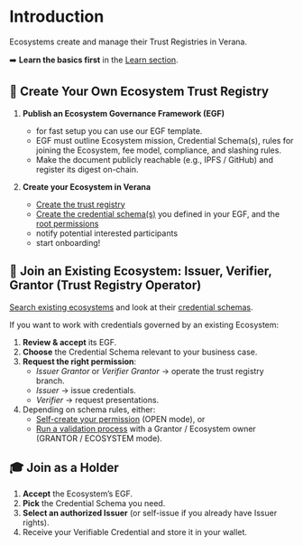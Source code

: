 # Introduction

Ecosystems create and manage their Trust Registries in Verana.

➡️ **Learn the basics first** in the [Learn section](../../learn/verifiable-public-registry/onboarding-participants).

## 🚀 Create Your Own Ecosystem Trust Registry

1. **Publish an Ecosystem Governance Framework (EGF)**
   - for fast setup you can use our EGF template.
   - EGF must outline Ecosystem mission, Credential Schema(s), rules for joining the Ecosystem, fee model, compliance, and slashing rules.  
   - Make the document publicly reachable (e.g., IPFS / GitHub) and register its digest on-chain.

2. **Create your Ecosystem in Verana**
    - [Create the trust registry](../ecosystems/trust-registries/create-a-trust-registry)
    - [Create the credential schema(s)](../ecosystems/credential-schemas/create-a-credential-schema) you defined in your EGF, and the [root permissions](../ecosystems/permissions/create-a-root-permission)
    - notify potential interested participants
    - start onboarding!

## 🤝 Join an Existing Ecosystem: Issuer, Verifier, Grantor (Trust Registry Operator)

[Search existing ecosystems](../ecosystems/trust-registries/list-trust-registries) and look at their [credential schemas](../ecosystems/credential-schemas/list-credential-schemas).

If you want to work with credentials governed by an existing Ecosystem:

1. **Review & accept** its EGF.  
2. **Choose** the Credential Schema relevant to your business case.  
3. **Request the right permission**:  
   - *Issuer Grantor* or *Verifier Grantor* → operate the trust registry branch.  
   - *Issuer* → issue credentials.  
   - *Verifier* → request presentations.  
4. Depending on schema rules, either:  
   - [Self-create your permission](../ecosystems/permissions/self-create-a-permission) (OPEN mode), or  
   - [Run a validation process](../ecosystems/permissions/run-a-validation-process-to-obtain-a-permission) with a Grantor / Ecosystem owner (GRANTOR / ECOSYSTEM mode).

## 🎓 Join as a Holder

1. **Accept** the Ecosystem’s EGF.  
2. **Pick** the Credential Schema you need.  
3. **Select an authorized Issuer** (or self-issue if you already have Issuer rights).  
4. Receive your Verifiable Credential and store it in your wallet.
